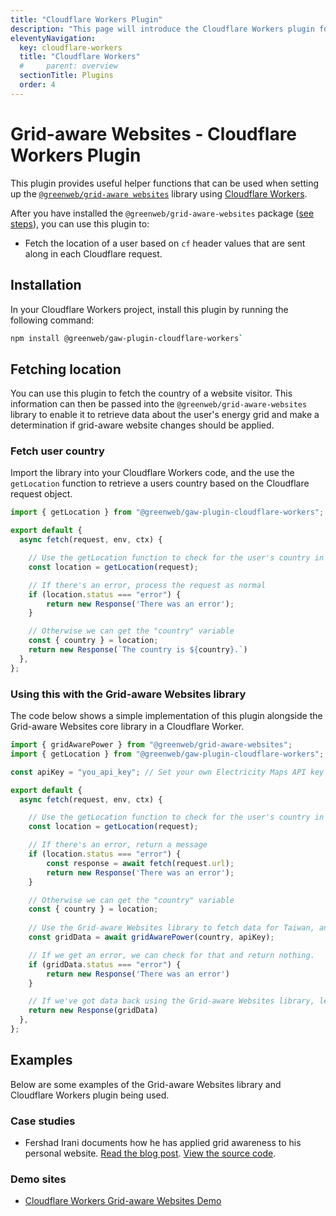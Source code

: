 ```yaml
---
title: "Cloudflare Workers Plugin"
description: "This page will introduce the Cloudflare Workers plugin for the Grid-aware Websites library."
eleventyNavigation:
  key: cloudflare-workers
  title: "Cloudflare Workers"
  #     parent: overview
  sectionTitle: Plugins
  order: 4
---
```


# Grid-aware Websites - Cloudflare Workers Plugin

This plugin provides useful helper functions that can be used when setting up the [`@greenweb/grid-aware websites`](/grid-aware-websites/overview/) library using [Cloudflare Workers](https://workers.cloudflare.com/).

After you have installed the `@greenweb/grid-aware-websites` package ([see steps](/grid-aware-websites/getting-started/)), you can use this plugin to:

- Fetch the location of a user based on `cf` header values that are sent along in each Cloudflare request.

## Installation

In your Cloudflare Workers project, install this plugin by running the following command:

```bash
npm install @greenweb/gaw-plugin-cloudflare-workers`
```

## Fetching location

You can use this plugin to fetch the country of a website visitor. This information can then be passed into the `@greenweb/grid-aware-websites` library to enable it to retrieve data about the user's energy grid and make a determination if grid-aware website changes should be applied.

### Fetch user country

Import the library into your Cloudflare Workers code, and the use the `getLocation` function to retrieve a users country based on the Cloudflare request object.

```js
import { getLocation } from "@greenweb/gaw-plugin-cloudflare-workers";

export default {
  async fetch(request, env, ctx) {

    // Use the getLocation function to check for the user's country in the request object
    const location = getLocation(request);

    // If there's an error, process the request as normal
    if (location.status === "error") {
        return new Response('There was an error');
    }

    // Otherwise we can get the "country" variable 
    const { country } = location;
    return new Response(`The country is ${country}.`)
  },
};
```

### Using this with the Grid-aware Websites library

The code below shows a simple implementation of this plugin alongside the Grid-aware Websites core library in a Cloudflare Worker.

```js
import { gridAwarePower } from "@greenweb/grid-aware-websites";
import { getLocation } from "@greenweb/gaw-plugin-cloudflare-workers";

const apiKey = "you_api_key"; // Set your own Electricity Maps API key here.

export default {
  async fetch(request, env, ctx) {

    // Use the getLocation function to check for the user's country in the request object
    const location = getLocation(request);

    // If there's an error, return a message
    if (location.status === "error") {
        const response = await fetch(request.url);
        return new Response('There was an error');
    }

    // Otherwise we can get the "country" variable 
    const { country } = location;
    
    // Use the Grid-aware Websites library to fetch data for Taiwan, and check if grid-aware website changes should be applied.
    const gridData = await gridAwarePower(country, apiKey);

    // If we get an error, we can check for that and return nothing.
    if (gridData.status === "error") {
        return new Response('There was an error')
    }

    // If we've got data back using the Grid-aware Websites library, let's return that to the browser
    return new Response(gridData)
  },
};
```

## Examples

Below are some examples of the Grid-aware Websites library and Cloudflare Workers plugin being used.

### Case studies

- Fershad Irani documents how he has applied grid awareness to his personal website. [Read the blog post](https://fershad.com/writing/making-this-website-grid-aware/). [View the source code](https://github.com/fershad/fershad.com?tab=readme-ov-file#grid-awareness).

### Demo sites

- [Cloudflare Workers Grid-aware Websites Demo](https://github.com/thegreenwebfoundation/grid-aware-websites-demo-cloudflare)

